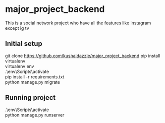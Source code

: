 # major_project_backend
This is a social network project who have all the features like instagram except ig tv


## Initial setup
git clone https://github.com/kushaldazzle/major_project_backend
pip install virtualenv <br />
virtualenv env <br />
.\env\Scripts\activate <br />
pip install -r requirements.txt<br />
python manage.py migrate


## Running project
.\env\Scripts\activate<br />
python manage.py runserver



